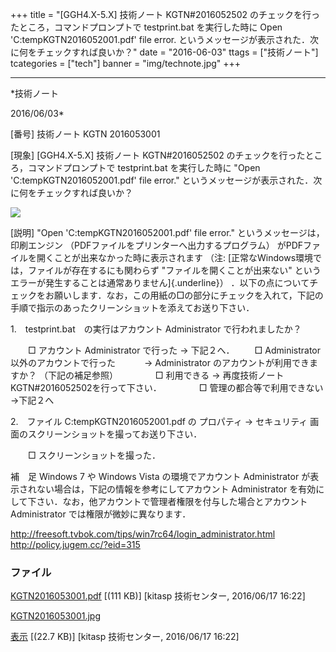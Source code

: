 ﻿+++
title = "[GGH4.X-5.X] 技術ノート KGTN#2016052502 のチェックを行ったところ，コマンドプロンプトで testprint.bat を実行した時に Open 'C:tempKGTN2016052001.pdf' file error. というメッセージが表示された．次に何をチェックすれば良いか？"
date = "2016-06-03"
ttags = ["技術ノート"]
tcategories = ["tech"]
banner = "img/technote.jpg"
+++

-----------------------------------------------------------------------------------------------------------------------------

*技術ノート

2016/06/03*


[番号]
技術ノート KGTN 2016053001

[現象]
[GGH4.X-5.X] 技術ノート KGTN#2016052502
のチェックを行ったところ，コマンドプロンプトで testprint.bat
を実行した時に "Open 'C:tempKGTN2016052001.pdf' file error."
というメッセージが表示された．次に何をチェックすれば良いか？

![](http://techreport.kitasp.net/attachments/download/2645/KGTN2016053001.jpg)

[説明]
"Open 'C:tempKGTN2016052001.pdf' file error."
というメッセージは，印刷エンジン
（PDFファイルをプリンターへ出力するプログラム）
がPDFファイルを開くことが出来なかった時に表示されます （注:
[正常なWindows環境では，ファイルが存在するにも関わらず
"ファイルを開くことが出来ない"
というエラーが発生することは通常ありません]{.underline}）
．以下の点についてチェックをお願いします．なお，この用紙の□の部分にチェックを入れて，下記の手順で指示のあったクリーンショットを添えてお送り下さい．

1.　testprint.bat　の実行はアカウント Administrator で行われましたか？

　　□ アカウント Administrator で行った → 下記２へ．
　　□ Administrator 以外のアカウントで行った
　　　→ Administrator のアカウントが利用できますか？ （下記の補足参照）
　　　　□ 利用できる → 再度技術ノート KGTN#2016052502を行って下さい．
　　　　□ 管理の都合等で利用できない →下記２へ

2.　ファイル C:tempKGTN2016052001.pdf の プロパティ → セキュリティ
画面のスクリーンショットを撮ってお送り下さい．

　　□ スクリーンショットを撮った．

補　足
Windows 7 や Windows Vista の環境でアカウント Administrator
が表示されない場合は，下記の情報を参考にしてアカウント Administrator
を有効にして下さい．なお，他アカウントで管理者権限を付与した場合とアカウント
Administrator では権限が微妙に異なります．

<http://freesoft.tvbok.com/tips/win7rc64/login_administrator.html>
<http://policy.jugem.cc/?eid=315>


### ファイル





[KGTN2016053001.pdf](http://techreport.kitasp.net/attachments/download/2644/KGTN2016053001.pdf)
 [(111 KB)] [kitasp 技術センター, 2016/06/17
16:22]

[KGTN2016053001.jpg](http://techreport.kitasp.net/attachments/download/2645/KGTN2016053001.jpg)

[表示](http://techreport.kitasp.net/attachments/2645/KGTN2016053001.jpg "表示")
 [(22.7 KB)] [kitasp 技術センター, 2016/06/17
16:22]
